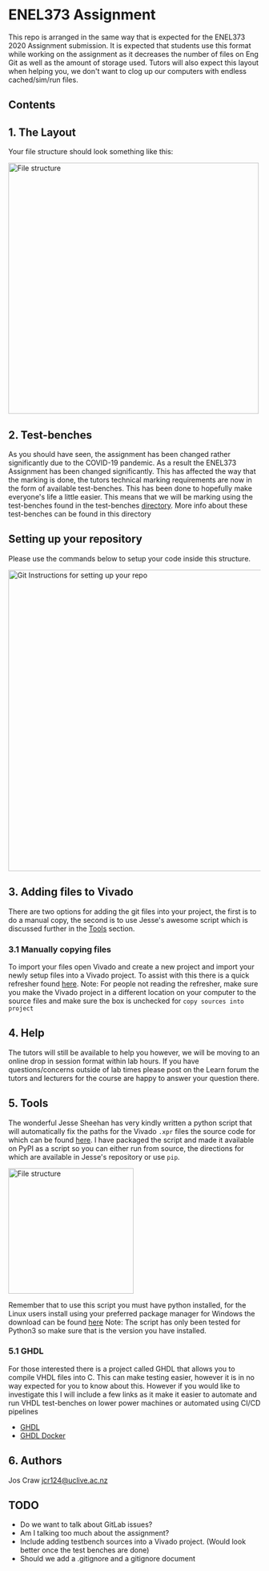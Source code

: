 # ENEL373 Assignment
This repo is arranged in the same way that is expected for the ENEL373 2020 Assignment submission.
It is expected that students use this format while working on the assignment as it decreases the
number of files on Eng Git as well as the amount of storage used. Tutors will also expect this layout when helping you, we don't
want to clog up our computers with endless cached/sim/run files.

## Contents

## 1. The Layout
Your file structure should look something like this:

<img alt="File structure" src="https://storage.googleapis.com/enle373students/filestructure.png" width="500" height="auto"/>

## 2. Test-benches
As you should have seen, the assignment has been changed rather significantly due to the COVID-19 pandemic. As a result the ENEL373 Assignment has been changed significantly. This has affected the way that the marking is done, the tutors technical marking requirements are now in the form of available test-benches. This
has been done to hopefully make everyone's life a little easier. This means that we will be marking using the test-benches found in the test-benches [directory](testbenches/). More info about these test-benches can be found in this directory

## Setting up your repository
Please use the commands below to setup your code inside this structure.

<img alt="Git Instructions for setting up your repo" src="https://storage.googleapis.com/enle373students/git-instructions.png" width="auto" height="600"/>

## 3. Adding files to Vivado
There are two options for adding the git files into your project, the first is to do a manual copy, the second is to use Jesse's awesome script which is discussed further in the 
[Tools](#tools) section.

### 3.1 Manually copying files
To import your files open Vivado and create a new project and import your newly setup files into a Vivado project.
To assist with this there is a quick refresher found [here](wiki/vivado-setup.md). Note: For people not reading the refresher, make sure
you make the Vivado project in a different location on your computer to the source files and make sure the box is unchecked for `copy sources into project`

## 4. Help
The tutors will still be available to help you however, we will be moving to an online drop in session format within lab hours. If you have questions/concerns outside of lab times 
please post on the Learn forum the tutors and lecturers for the course are happy to answer your question there.

<a name="tools"></a>

## 5. Tools
The wonderful Jesse Sheehan has very kindly written a python script that will automatically fix the paths for the Vivado `.xpr` files the source code for which can be found 
[here](https://github.com/jpsheehan/vivado-xpr-fixer). I have packaged the script and made it available on PyPI as a script so you can either run from source, 
the directions for which are available in Jesse's repository or use `pip`.

<img alt="File structure" src="https://storage.googleapis.com/enle373students/pip-install-fixed.png" width="auto" height="250"/>

Remember that to use this script you must have python installed, for the Linux users install using your preferred package manager for Windows the download can be found [here](https://www.python.org/downloads/windows/) Note: The script has only been tested for Python3 so make sure that is the version you have installed.

### 5.1 GHDL
For those interested there is a project called GHDL that allows you to compile VHDL files into C. This can make testing easier, however it is in no way expected for you to know 
about this. However if you would like to investigate this I will include a few links as it make it easier to automate and run VHDL test-benches on lower power machines or
 automated using CI/CD pipelines

-   [GHDL](https://github.com/ghdl/ghdl)
-   [GHDL Docker](https://github.com/ghdl/docker)

## 6. Authors
Jos Craw <jcr124@uclive.ac.nz>

## TODO
-   Do we want to talk about GitLab issues?
-   Am I talking too much about the assignment?
-   Include adding testbench sources into a Vivado project. (Would look better once the test benches are done)
-   Should we add a .gitignore and a gitignore document
